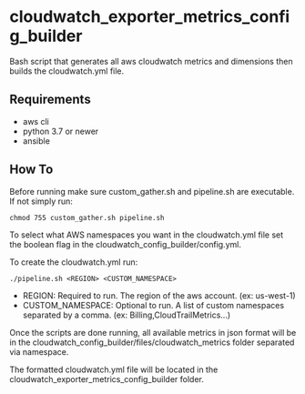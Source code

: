 # cloudwatch_exporter_metrics_config_builder
Bash script that generates all aws cloudwatch metrics and dimensions then builds the cloudwatch.yml file.

## Requirements
- aws cli
- python 3.7 or newer
- ansible

## How To
Before running make sure custom_gather.sh and pipeline.sh are executable. If not
simply run:
```
chmod 755 custom_gather.sh pipeline.sh
```

To select what AWS namespaces you want in the cloudwatch.yml file set the boolean
flag in the cloudwatch_config_builder/config.yml.

To create the cloudwatch.yml run:
```
./pipeline.sh <REGION> <CUSTOM_NAMESPACE>
```
- REGION: Required to run. The region of the aws account. (ex: us-west-1)
- CUSTOM_NAMESPACE: Optional to run. A list of custom namespaces separated by a comma. (ex: Billing,CloudTrailMetrics...)

Once the scripts are done running, all available metrics in json format will be in the cloudwatch_config_builder/files/cloudwatch_metrics folder separated via namespace.

The formatted cloudwatch.yml file will be located in the cloudwatch_exporter_metrics_config_builder folder.
